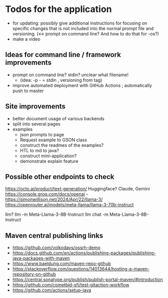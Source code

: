 # Todos for the application

- for updating: possibly give additional instructions for focusing on specific changes that is not included into the
  normal prompt file and versioning. (<-> prompt on command line? And how to do that for -os?)
- make a video

## Ideas for command line / framework improvements

- prompt on command line? stdin? unclear what filename!
    - (idea: -p - = stdin , versioning from tag)
- improve automated deployment with GitHub Actions ; automatically push to master

## Site improvements

- better document usage of various backends
- split into several pages
- examples
    - json prompts to page
    - Request example to GSON class
    - construct the readmes of the examples?
    - HTL to md to java?
    - construct mini-application?
    - demonstrate explain feature

## Possible other endpoints to check

https://octo.ai/product/text-generation/
Huggingface?
Claude, Gemini
https://console.groq.com/docs/openai - https://simonwillison.net/2024/Apr/22/llama-3/
https://openrouter.ai/models/meta-llama/llama-3-70b-instruct

llm? llm -m Meta-Llama-3-8B-Instruct
llm chat -m Meta-Llama-3-8B-Instruct

## Maven central publishing links

- https://github.com/volkodavs/ossrh-demo
- https://docs.github.com/en/actions/publishing-packages/publishing-java-packages-with-maven
- https://www.baeldung.com/maven-repo-github
- https://stackoverflow.com/questions/14013644/hosting-a-maven-repository-on-github
- https://central.sonatype.org/publish/publish-portal-maven/#introduction
- https://github.com/cometbid-sfi/test-gitaction-workflow
- https://github.com/actions/setup-java
